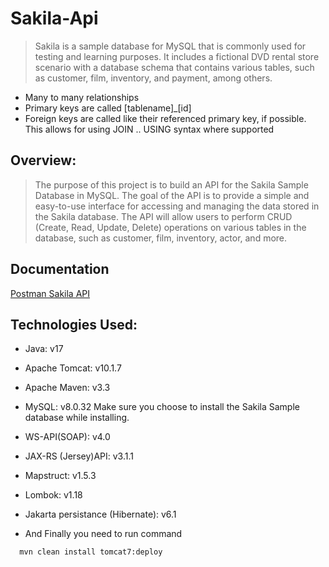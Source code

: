 # Sakila-Api
> Sakila is a sample database for MySQL that is commonly used for testing and learning purposes. It includes a fictional DVD rental store scenario with a database schema that contains various tables, such as customer, film, inventory, and payment, among others.

  * Many to many relationships
  * Primary keys are called [tablename]_[id]
  * Foreign keys are called like their referenced primary key, if possible. This allows for using JOIN .. USING syntax where supported

## Overview:
> The purpose of this project is to build an API for the Sakila Sample Database in MySQL. The goal of the API is to provide a simple and easy-to-use interface for accessing and managing the data stored in the Sakila database. The API will allow users to perform CRUD (Create, Read, Update, Delete) operations on various tables in the database, such as customer, film, inventory, actor, and more.

## Documentation
[Postman Sakila API](https://documenter.getpostman.com/view/14388106/2s93Y2ShHS)

## Technologies Used:

  * Java: v17
  * Apache Tomcat: v10.1.7 
  * Apache Maven: v3.3
  * MySQL: v8.0.32 Make sure you choose to install the Sakila Sample database while installing.
  * WS-API(SOAP): v4.0
  * JAX-RS (Jersey)API: v3.1.1
  * Mapstruct: v1.5.3
  * Lombok: v1.18
  * Jakarta persistance (Hibernate): v6.1


  
  * And Finally you need to run command
  ```bash
    mvn clean install tomcat7:deploy
```





